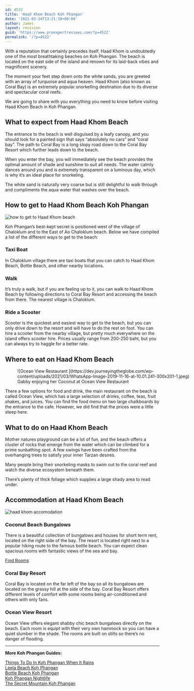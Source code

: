 ```yaml
---
id: 4522
title: 'Haad Khom Beach Koh Phangan'
date: '2021-03-24T13:21:38+00:00'
author: James
layout: revision
guid: 'https://www.proexpertreviews.com/?p=4522'
permalink: '/?p=4522'
---
```


<div>With a reputation that certainly precedes itself, Haad Khom is undoubtedly one of the most breathtaking beaches on Koh Phangan. The beach is located on the east side of the island and renown for its laid-back vibes and magnificent scenery.

The moment your feet step down onto the white sands, you are greeted with an array of turquoise and aqua heaven. Haad Khom (also known as Coral Bay) is an extremely popular snorkelling destination due to its diverse and spectacular coral reefs.

We are going to share with you everything you need to know before visiting Haad Khom Beach in Koh Phangan.

## What to expect from Haad Khom Beach

The entrance to the beach is well disguised by a leafy canopy, and you should look for a painted sign that says “absolutely no cars” and “coral bay”. The path to Coral Bay is a long slopy road down to the Coral Bay Resort which further leads down to the beach.

When you enter the bay, you will immediately see the beach provides the optimal amount of shade and sunshine to suit all needs. The water calmly dances around you and is extremely transparent on a luminous day, which is why it’s an ideal place for snorkeling.

The white sand is naturally very coarse but is still delightful to walk through and compliments the aqua water that washes over the beach.

## How to get to Haad Khom Beach Koh Phangan

![how to get to Haad Khom beach](https://dev.journeyingtheglobe.com/wp-content/uploads/2021/03/WhatsApp-Image-2019-11-16-at-10.01.231-300x149-1.jpeg)

Koh Phangan’s best-kept secret is positioned west of the village of Chaloklum and to the East of Ao Chaloklum beach. Below we have compiled a list of the different ways to get to the beach:

### Taxi Boat

In Chaloklum village there are taxi boats that you can catch to Haad Khom Beach, Bottle Beach, and other nearby locations.

### Walk

It’s truly a walk, but if you are feeling up to it, you can walk to Haad Khom Beach by following directions to Coral Bay Resort and accessing the beach from there. The nearest village is Chaloklum.

### Ride a Scooter

Scooter is the quickest and easiest way to get to the beach, but you can only drive down to the resort and will have to do the rest on foot. You can hire a scooter from the nearby village, but pretty much everywhere on the island offers scooter hire. Prices usually range from 200-250 baht, but you can always try to haggle for a better rate.

## Where to eat on Haad Khom Beach

<figure aria-describedby="caption-attachment-1333" class="wp-caption alignnone" id="attachment_1333" style="width: 692px">![Ocean View Restaurant ](https://dev.journeyingtheglobe.com/wp-content/uploads/2021/03/WhatsApp-Image-2019-11-16-at-10.01.241-300x201-1.jpeg)<figcaption class="wp-caption-text" id="caption-attachment-1333">Gabby enjoying her Coconut at Ocean View Restaurant</figcaption></figure>There a few options for food and drink, the main restaurant on the beach is called Ocean View, which has a large selection of drinks, coffee, teas, fruit shakes, and juices. You can find the food menu on two large chalkboards by the entrance to the cafe. However, we did find that the prices were a little steep here.

## What to do on Haad Khom Beach

Mother natures playground can be a lot of fun, and the beach offers a cluster of rocks that emerge from the water which can be climbed for a prime sunbathing spot. A few swings have been crafted from the overhanging trees to satisfy your inner Tarzan desires.

Many people bring their snorkeling masks to swim out to the coral reef and watch the diverse ecosystem beneath them.

There’s plenty of thick foliage which supplies a large shady area to read under.

## Accommodation at Haad Khom Beach

![haad khom accomodation](https://dev.journeyingtheglobe.com/wp-content/uploads/2021/03/haad-khom-accomodation-300x134-1.jpeg)

### Coconut Beach Bungalows

There is a beautiful collection of bungalows and houses for short term rent, located on the right side of the bay. The resort is located right next to a popular hiking route to the famous bottle beach. You can expect clean spacious rooms with fantastic views of the sea and bay.

[Find Rooms](https://www.booking.com/hotel/th/coconut-beach-bungalows.en-gb.html?label=gen173nr-1FCAEoggI46AdIM1gEaN0BiAEBmAEJuAEHyAEN2AEB6AEB-AELiAIBqAIDuALGvL_uBcACAQ;sid=5d7ea49433cd6869140a42c601c47d1a;dest_id=900050776;dest_type=city;dist=0;from_beach_key_ufi_sr=1;group_adults=2;group_children=0;hapos=1;hpos=1;no_rooms=1;room1=A%2CA;sb_price_type=total;sr_order=popularity;srepoch=1573903994;srpvid=fe70513c275e0181;type=total;ucfs=1&#hotelTmpl)

### Coral Bay Resort

Coral Bay is located on the far left of the bay so all its bungalows are located on the grassy hill at the side of the bay. Coral Bay Resort offers different levels of comfort with some rooms being air-conditioned and others with only fans.

### Ocean View Resort

Ocean View offers elegant shabby chic beach bungalows directly on the beach. Each room is equipt with their very own hammock so you can have a quiet slumber in the shade. The rooms are built on stilts so there’s no danger of flooding.

- - - - - -

**More Koh Phangan Guides:**

[Things To Do In Koh Phangan When It Rains](https://dev.journeyingtheglobe.com/things-to-do-in-koh-phangan-when-it-rains/)  
[Leela Beach Koh Phangan](https://dev.journeyingtheglobe.com/leela-beach-koh-phangan/)  
[Bottle Beach Koh Phangan](https://dev.journeyingtheglobe.com/bottle-beach-koh-phangan/)  
[Koh Phangan Nightlife](https://dev.journeyingtheglobe.com/koh-phangan-nightlife/)  
[The Secret Mountain Koh Phangan](https://dev.journeyingtheglobe.com/the-secret-mountain-koh-phangan/)

</div>